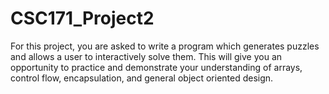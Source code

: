# CSC171_Project2
For this project, you are asked to write a program which generates puzzles and allows a user to interactively solve them. This will give you an opportunity to practice and demonstrate your understanding of arrays, control flow, encapsulation, and general object oriented design.
